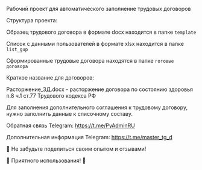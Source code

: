 Рабочий проект для автоматического заполнение трудовых договоров

Структура проекта:

Образец трудового договора в формате docx находится в папке `template`

Список с данными пользователей в формате xlsx находится в папке `list_gup`

Сформированные трудовые договора находятся в папке `готовые договора`

Краткое название для договоров:

Расторжение_ЗД.docx - расторжение договора по состоянию здоровья п.8 ч.1 ст.77 Трудового кодекса РФ



Для заполнения дополнительного соглашения к трудовому договору, нужно заполнить данные к списочному составу. 


Обратная связь
Telegram: https://t.me/PyAdminRU

Дополнительная информация
Telegram: https://t.me/master_tg_d

📣 Не забудьте поделиться своим опытом и отзывами!

🚀 Приятного использования! 🚀